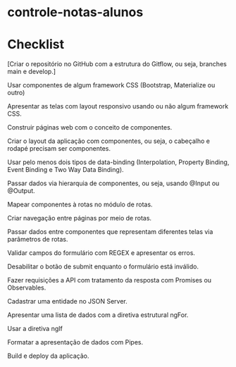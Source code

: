 # controle-notas-alunos

# Checklist

 [Criar o repositório no GitHub com a estrutura do Gitflow, ou seja, branches main e develop.]
 
 Usar componentes de algum framework CSS (Bootstrap, Materialize ou outro)
 
 Apresentar as telas com layout responsivo usando ou não algum framework CSS.
 
 Construir páginas web com o conceito de componentes.
 
 Criar o layout da aplicação com componentes, ou seja, o cabeçalho e rodapé precisam ser componentes.
 
 Usar pelo menos dois tipos de data-binding (Interpolation, Property Binding, Event Binding e Two Way Data Binding).
 
 Passar dados via hierarquia de componentes, ou seja, usando @Input ou @Output.
 
 Mapear componentes à rotas no módulo de rotas.
 
 Criar navegação entre páginas por meio de rotas.
 
 Passar dados entre componentes que representam diferentes telas via parâmetros de rotas.
 
 Validar campos do formulário com REGEX e apresentar os erros.
 
 Desabilitar o botão de submit enquanto o formulário está inválido.
 
 Fazer requisições a API com tratamento da resposta com Promises ou Observables.
 
 Cadastrar uma entidade no JSON Server.
 
 Apresentar uma lista de dados com a diretiva estrutural ngFor.
 
 Usar a diretiva ngIf
 
 Formatar a apresentação de dados com Pipes.
 
 Build e deploy da aplicação.
